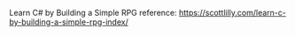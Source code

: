 Learn C# by Building a Simple RPG
reference: https://scottlilly.com/learn-c-by-building-a-simple-rpg-index/